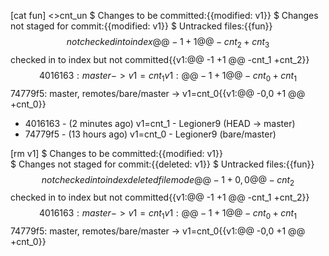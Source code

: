 [cat fun]
    <>cnt_un
    $ Changes to be committed:{{modified:   v1}}
    $ Changes not staged for commit:{{modified:   v1}}
    $ Untracked files:{{fun}}
    $$ not checked in to index{{@@ -1 +1 @@
                                    -cnt_2
                                    +cnt_3}}
    $$ checked in to index but not committed{{v1:@@ -1 +1 @@
                                                    -cnt_1
                                                    +cnt_2}}
    $$ 4016163: master -> v1=cnt_1{{v1:@@ -1 +1 @@
                        -cnt_0
                        +cnt_1}}
    $$ 74779f5: master, remotes/bare/master -> v1=cnt_0{{v1:@@ -0,0 +1 @@
                                                        +cnt_0}}

* 4016163 - (2 minutes ago) v1=cnt_1 - Legioner9 (HEAD -> master)
* 74779f5 - (13 hours ago) v1=cnt_0 - Legioner9 (bare/master)

[rm v1]
    $ Changes to be committed:{{modified:   v1}}  
    $ Changes not staged for commit:{{deleted:    v1}}
    $ Untracked files:{{fun}}
    $$ not checked in to index{{deleted file mode@@ -1 +0,0 @@
                                                    -cnt_2}}
    $$ checked in to index but not committed{{v1:@@ -1 +1 @@
                                                    -cnt_1
                                                    +cnt_2}}
    $$ 4016163: master -> v1=cnt_1{{v1:@@ -1 +1 @@
                        -cnt_0
                        +cnt_1}}
    $$ 74779f5: master, remotes/bare/master -> v1=cnt_0{{v1:@@ -0,0 +1 @@
                                                        +cnt_0}}    





